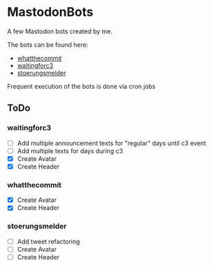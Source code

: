 # MastodonBots

A few Mastodon bots created by me.

The bots can be found here:
- [whatthecommit](https://botsin.space/@whatthecommit)
- [waitingforc3](https://botsin.space/@waitingforC3)
- [stoerungsmelder](https://botsin.space/@stoerungsmelder)

Frequent execution of the bots is done via cron jobs

## ToDo

### waitingforc3

- [ ] Add multiple announcement texts for "regular" days until c3 event
- [ ] Add multiple texts for days during c3
- [x] Create Avatar
- [x] Create Header

### whatthecommit

- [x] Create Avatar
- [x] Create Header

### stoerungsmelder

- [ ] Add tweet refactoring
- [ ] Create Avatar
- [ ] Create Header
